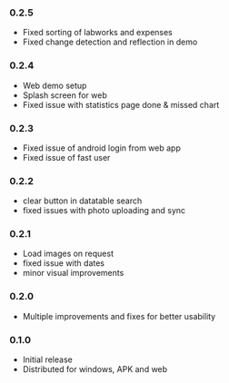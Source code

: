 
### ____0.2.5____

-   Fixed sorting of labworks and expenses
-   Fixed change detection and reflection in demo


### ____0.2.4____

-   Web demo setup
-   Splash screen for web
-   Fixed issue with statistics page done & missed chart


### ____0.2.3____

-   Fixed issue of android login from web app
-   Fixed issue of fast user


### ____0.2.2____

-   clear button in datatable search
-   fixed issues with photo uploading and sync


### ____0.2.1____

-   Load images on request
-   fixed issue with dates
-   minor visual improvements


### ____0.2.0____

-   Multiple improvements and fixes for better usability


### ____0.1.0____

-   Initial release
-   Distributed for windows, APK and web

